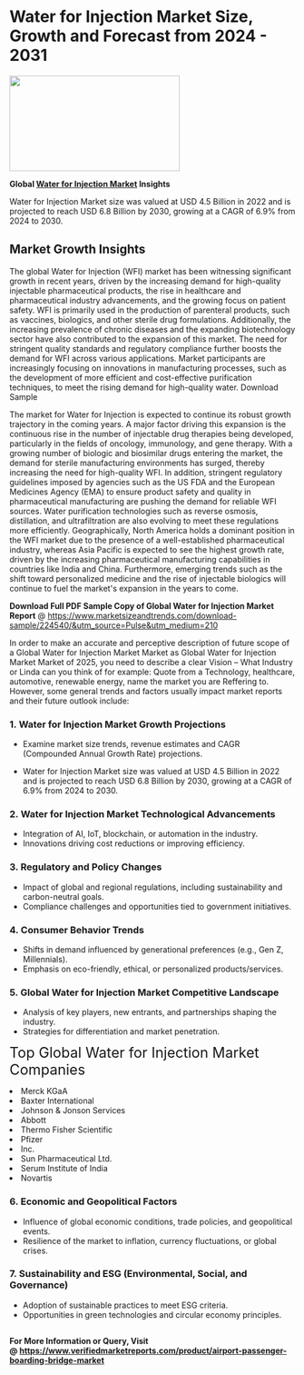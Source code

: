 <H1>Water for Injection Market Size, Growth and Forecast from 2024 - 2031</H1><img class="aligncenter size-medium wp-image-584254" src="https://thirdeyenews.in/wp-content/uploads/2024/09/Global-Market-Research-300x168.jpeg" alt="" width="300" height="168" /><p><strong>Global&nbsp;<a href="https://www.marketsizeandtrends.com/download-sample/224540/&amp;utm_source=Pulse&amp;utm_medium=210">Water for Injection Market</a> Insights</strong></p><p>Water for Injection Market size was valued at USD 4.5 Billion in 2022 and is projected to reach USD 6.8 Billion by 2030, growing at a CAGR of 6.9% from 2024 to 2030.</p><p><h2>Market Growth Insights</h2> <p>The global Water for Injection (WFI) market has been witnessing significant growth in recent years, driven by the increasing demand for high-quality injectable pharmaceutical products, the rise in healthcare and pharmaceutical industry advancements, and the growing focus on patient safety. WFI is primarily used in the production of parenteral products, such as vaccines, biologics, and other sterile drug formulations. Additionally, the increasing prevalence of chronic diseases and the expanding biotechnology sector have also contributed to the expansion of this market. The need for stringent quality standards and regulatory compliance further boosts the demand for WFI across various applications. Market participants are increasingly focusing on innovations in manufacturing processes, such as the development of more efficient and cost-effective purification techniques, to meet the rising demand for high-quality water. Download Sample <p>The market for Water for Injection is expected to continue its robust growth trajectory in the coming years. A major factor driving this expansion is the continuous rise in the number of injectable drug therapies being developed, particularly in the fields of oncology, immunology, and gene therapy. With a growing number of biologic and biosimilar drugs entering the market, the demand for sterile manufacturing environments has surged, thereby increasing the need for high-quality WFI. In addition, stringent regulatory guidelines imposed by agencies such as the US FDA and the European Medicines Agency (EMA) to ensure product safety and quality in pharmaceutical manufacturing are pushing the demand for reliable WFI sources. Water purification technologies such as reverse osmosis, distillation, and ultrafiltration are also evolving to meet these regulations more efficiently. Geographically, North America holds a dominant position in the WFI market due to the presence of a well-established pharmaceutical industry, whereas Asia Pacific is expected to see the highest growth rate, driven by the increasing pharmaceutical manufacturing capabilities in countries like India and China. Furthermore, emerging trends such as the shift toward personalized medicine and the rise of injectable biologics will continue to fuel the market's expansion in the years to come. </p><p><span class=""><strong>Download Full PDF Sample Copy of Global Water for Injection Market Report</strong> @ <a href="https://www.marketsizeandtrends.com/download-sample/224540/&amp;utm_source=Pulse&amp;utm_medium=210" target="_blank">https://www.marketsizeandtrends.com/download-sample/224540/&amp;utm_source=Pulse&amp;utm_medium=210</a></span></p><p>In order to make an accurate and perceptive description of future scope of a Global&nbsp;Water for Injection Market Market as Global&nbsp;Water for Injection Market Market of 2025, you need to describe a clear Vision &ndash; What Industry or Linda can you think of for example: Quote from a Technology, healthcare, automotive, renewable energy, name the market you are Reffering to. However, some general trends and factors usually impact market reports and their future outlook include:</p><h3>1.&nbsp;<strong>Water for Injection Market Growth Projections</strong></h3><ul><li>Examine market size trends, revenue estimates and CAGR (Compounded Annual Growth Rate) projections.</li><li><p>Water for Injection Market size was valued at USD 4.5 Billion in 2022 and is projected to reach USD 6.8 Billion by 2030, growing at a CAGR of 6.9% from 2024 to 2030.</p></li></ul><h3>2.&nbsp;<strong>Water for Injection Market Technological Advancements</strong></h3><ul><li>Integration of AI, IoT, blockchain, or automation in the industry.</li><li>Innovations driving cost reductions or improving efficiency.</li></ul><h3>3.&nbsp;<strong>Regulatory and Policy Changes</strong></h3><ul><li>Impact of global and regional regulations, including sustainability and carbon-neutral goals.</li><li>Compliance challenges and opportunities tied to government initiatives.</li></ul><h3>4.&nbsp;<strong>Consumer Behavior Trends</strong></h3><ul><li>Shifts in demand influenced by generational preferences (e.g., Gen Z, Millennials).</li><li>Emphasis on eco-friendly, ethical, or personalized products/services.</li></ul><h3>5.&nbsp;<strong>Global Water for Injection Market Competitive Landscape</strong></h3><ul><li>Analysis of key players, new entrants, and partnerships shaping the industry.</li><li>Strategies for differentiation and market penetration.</li></ul><p data-pm-slice="1 1 []"><span style="color: inherit; font-family: inherit; font-size: 25px;">Top Global Water for Injection Market Companies</span></p><div class="" data-test-id=""><p><li>Merck KGaA</li><li> Baxter International</li><li> Johnson & Jonson Services</li><li> Abbott</li><li> Thermo Fisher Scientific</li><li> Pfizer</li><li> Inc.</li><li> Sun Pharmaceutical Ltd.</li><li> Serum Institute of India</li><li> Novartis</li></p></div><h3>6.&nbsp;<strong>Economic and Geopolitical Factors</strong></h3><ul><li>Influence of global economic conditions, trade policies, and geopolitical events.</li><li>Resilience of the market to inflation, currency fluctuations, or global crises.</li></ul><h3>7.&nbsp;<strong>Sustainability and ESG (Environmental, Social, and Governance)</strong></h3><ul><li>Adoption of sustainable practices to meet ESG criteria.</li><li>Opportunities in green technologies and circular economy principles.</li></ul><h2><strong style="font-size: 14px;">For More Information or Query, Visit @&nbsp;</strong><a style="background-color: #ffffff; font-size: 14px;" href="https://www.marketsizeandtrends.com/report/water-for-injection-market/" target="_blank">https://www.verifiedmarketreports.com/product/airport-passenger-boarding-bridge-market</a></h2>
